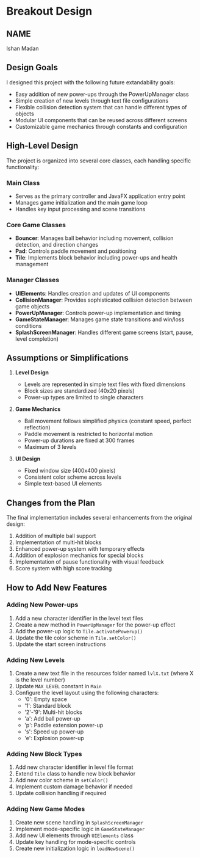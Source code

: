 # Breakout Design
## NAME
Ishan Madan

## Design Goals
I designed this project with the following future extandability goals:
* Easy addition of new power-ups through the PowerUpManager class
* Simple creation of new levels through text file configurations
* Flexible collision detection system that can handle different types of objects
* Modular UI components that can be reused across different screens
* Customizable game mechanics through constants and configuration

## High-Level Design
The project is organized into several core classes, each handling specific functionality:

### Main Class
* Serves as the primary controller and JavaFX application entry point
* Manages game initialization and the main game loop
* Handles key input processing and scene transitions

### Core Game Classes
* **Bouncer**: Manages ball behavior including movement, collision detection, and direction changes
* **Pad**: Controls paddle movement and positioning
* **Tile**: Implements block behavior including power-ups and health management

### Manager Classes
* **UIElements**: Handles creation and updates of UI components
* **CollisionManager**: Provides sophisticated collision detection between game objects
* **PowerUpManager**: Controls power-up implementation and timing
* **GameStateManager**: Manages game state transitions and win/loss conditions
* **SplashScreenManager**: Handles different game screens (start, pause, level completion)

## Assumptions or Simplifications
1. **Level Design**
   * Levels are represented in simple text files with fixed dimensions
   * Block sizes are standardized (40x20 pixels)
   * Power-up types are limited to single characters

2. **Game Mechanics**
   * Ball movement follows simplified physics (constant speed, perfect reflection)
   * Paddle movement is restricted to horizontal motion
   * Power-up durations are fixed at 300 frames
   * Maximum of 3 levels

3. **UI Design**
   * Fixed window size (400x400 pixels)
   * Consistent color scheme across levels
   * Simple text-based UI elements

## Changes from the Plan
The final implementation includes several enhancements from the original design:
1. Addition of multiple ball support
2. Implementation of multi-hit blocks
3. Enhanced power-up system with temporary effects
4. Addition of explosion mechanics for special blocks
5. Implementation of pause functionality with visual feedback
6. Score system with high score tracking

## How to Add New Features

### Adding New Power-ups
1. Add a new character identifier in the level text files
2. Create a new method in `PowerUpManager` for the power-up effect
3. Add the power-up logic to `Tile.activatePowerup()`
4. Update the tile color scheme in `Tile.setColor()`
5. Update the start screen instructions

### Adding New Levels
1. Create a new text file in the resources folder named `lvlX.txt` (where X is the level number)
2. Update `MAX_LEVEL` constant in `Main`
3. Configure the level layout using the following characters:
   * '0': Empty space
   * '1': Standard block
   * '2'-'9': Multi-hit blocks
   * 'a': Add ball power-up
   * 'p': Paddle extension power-up
   * 's': Speed up power-up
   * 'e': Explosion power-up

### Adding New Block Types
1. Add new character identifier in level file format
2. Extend `Tile` class to handle new block behavior
3. Add new color scheme in `setColor()`
4. Implement custom damage behavior if needed
5. Update collision handling if required

### Adding New Game Modes
1. Create new scene handling in `SplashScreenManager`
2. Implement mode-specific logic in `GameStateManager`
3. Add new UI elements through `UIElements` class
4. Update key handling for mode-specific controls
5. Create new initialization logic in `loadNewScene()`
